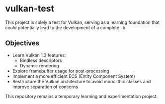 # vulkan-test

This project is solely a test for Vulkan, serving as a learning foundation that could potentially lead to the development of a complete lib.

## Objectives

- Learn Vulkan 1.3 features:
    - Bindless descriptors
    - Dynamic rendering
- Explore framebuffer usage for post-processing
- Implement a more efficient ECS (Entity Component System)
- Restructure the Vulkan architecture to avoid monolithic classes and improve separation of concerns

This repository remains a temporary learning and experimentation project.